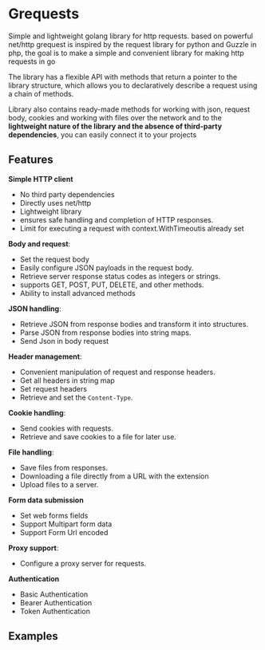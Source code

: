 # Grequests 

Simple and lightweight golang library for http requests. based on powerful net/http
grequest is inspired by the request library for python and Guzzle in php, the goal is to make a simple and convenient library for making http requests in go

The library has a flexible API with methods that return a pointer to the library structure, which allows you to declaratively describe a request using a chain of methods.

Library also contains ready-made methods for working with json, request body, cookies and working with files over the network and  to the **lightweight nature of the library and the absence of third-party dependencies**, you can easily connect it to your projects
## Features 

**Simple HTTP client**
- No third party dependencies
- Directly uses net/http
- Lightweight library
- ensures safe handling and completion of HTTP responses.
- Limit for executing a request with context.WithTimeoutis already set

**Body and request**:
  - Set the request body 
  - Easily configure JSON payloads in the request body.
  - Retrieve server response status codes as integers or strings.
  - supports GET, POST, PUT, DELETE, and other methods.
  - Ability to install advanced methods

**JSON handling**:
  - Retrieve JSON from response bodies and transform it into structures.
  - Parse JSON from response bodies into string maps.
  - Send Json in body request

**Header management**:
  - Convenient manipulation of request and response headers.
  - Get all headers in string map
  - Set request headers
  - Retrieve and set the `Content-Type`.

**Cookie handling**:
  - Send cookies with requests.
  - Retrieve and save cookies to a file for later use.
  
**File handling**:
  - Save files from responses.
  - Downloading a file directly from a URL with the extension
  - Upload files to a server.

**Form data submission** 
- Set web forms fields
- Support Multipart form data
- Support Form Url encoded


**Proxy support**:
  - Configure a proxy server for requests.

**Authentication** 
- Basic Authentication
- Bearer Authentication 
- Token Authentication

## Examples
